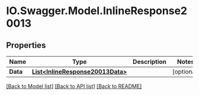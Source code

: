 # IO.Swagger.Model.InlineResponse20013
## Properties

Name | Type | Description | Notes
------------ | ------------- | ------------- | -------------
**Data** | [**List&lt;InlineResponse20013Data&gt;**](InlineResponse20013Data.md) |  | [optional] 

[[Back to Model list]](../README.md#documentation-for-models) [[Back to API list]](../README.md#documentation-for-api-endpoints) [[Back to README]](../README.md)

